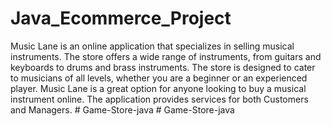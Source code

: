 # Java_Ecommerce_Project
Music Lane is an online application that specializes in selling musical instruments. The store offers a wide range of instruments, from guitars and keyboards to drums and brass instruments. The store is designed to cater to musicians of all levels, whether you are a beginner or an experienced player. Music Lane is a great option for anyone looking to buy a musical instrument online. The application provides services for both Customers and Managers.
#   G a m e - S t o r e - j a v a  
 #   G a m e - S t o r e - j a v a  
 